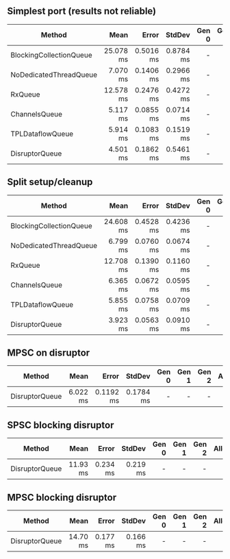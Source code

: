 ## Simplest port (results not reliable)
|                  Method |      Mean |     Error |    StdDev | Gen 0 | Gen 1 | Gen 2 | Allocated |
|------------------------ |----------:|----------:|----------:|------:|------:|------:|----------:|
| BlockingCollectionQueue | 25.078 ms | 0.5016 ms | 0.8784 ms |     - |     - |     - |      64 B |
|  NoDedicatedThreadQueue |  7.070 ms | 0.1406 ms | 0.2966 ms |     - |     - |     - |     290 B |
|                 RxQueue | 12.578 ms | 0.2476 ms | 0.4272 ms |     - |     - |     - |      64 B |
|           ChannelsQueue |  5.117 ms | 0.0855 ms | 0.0714 ms |     - |     - |     - |     248 B |
|        TPLDataflowQueue |  5.914 ms | 0.1083 ms | 0.1519 ms |     - |     - |     - |   17021 B |
|          DisruptorQueue |  4.501 ms | 0.1862 ms | 0.5461 ms |     - |     - |     - |      64 B |

## Split setup/cleanup
|                  Method |      Mean |     Error |    StdDev | Gen 0 | Gen 1 | Gen 2 | Allocated |
|------------------------ |----------:|----------:|----------:|------:|------:|------:|----------:|
| BlockingCollectionQueue | 24.608 ms | 0.4528 ms | 0.4236 ms |     - |     - |     - |      82 B |
|  NoDedicatedThreadQueue |  6.799 ms | 0.0760 ms | 0.0674 ms |     - |     - |     - |     250 B |
|                 RxQueue | 12.708 ms | 0.1390 ms | 0.1160 ms |     - |     - |     - |      73 B |
|           ChannelsQueue |  6.365 ms | 0.0672 ms | 0.0595 ms |     - |     - |     - |    1059 B |
|        TPLDataflowQueue |  5.855 ms | 0.0758 ms | 0.0709 ms |     - |     - |     - |   19858 B |
|          DisruptorQueue |  3.923 ms | 0.0563 ms | 0.0910 ms |     - |     - |     - |      64 B |

## MPSC on disruptor
|                  Method |      Mean |     Error |    StdDev | Gen 0 | Gen 1 | Gen 2 | Allocated |
|------------------------ |----------:|----------:|----------:|------:|------:|------:|----------:|
|          DisruptorQueue |  6.022 ms | 0.1192 ms | 0.1784 ms |     - |     - |     - |      64 B |

## SPSC blocking disruptor
|         Method |     Mean |    Error |   StdDev | Gen 0 | Gen 1 | Gen 2 | Allocated |
|--------------- |---------:|---------:|---------:|------:|------:|------:|----------:|
| DisruptorQueue | 11.93 ms | 0.234 ms | 0.219 ms |     - |     - |     - |      73 B |

## MPSC blocking disruptor
|         Method |     Mean |    Error |   StdDev | Gen 0 | Gen 1 | Gen 2 | Allocated |
|--------------- |---------:|---------:|---------:|------:|------:|------:|----------:|
| DisruptorQueue | 14.70 ms | 0.177 ms | 0.166 ms |     - |     - |     - |      64 B |
